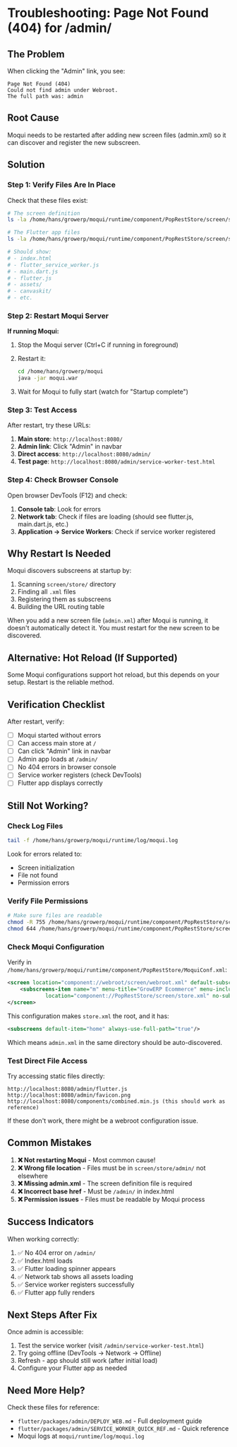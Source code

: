 # Troubleshooting: Page Not Found (404) for /admin/

## The Problem

When clicking the "Admin" link, you see:
```
Page Not Found (404)
Could not find admin under Webroot.
The full path was: admin
```

## Root Cause

Moqui needs to be restarted after adding new screen files (admin.xml) so it can discover and register the new subscreen.

## Solution

### Step 1: Verify Files Are In Place

Check that these files exist:

```bash
# The screen definition
ls -la /home/hans/growerp/moqui/runtime/component/PopRestStore/screen/store/admin.xml

# The Flutter app files
ls -la /home/hans/growerp/moqui/runtime/component/PopRestStore/screen/store/admin/

# Should show:
# - index.html
# - flutter_service_worker.js
# - main.dart.js
# - flutter.js
# - assets/
# - canvaskit/
# - etc.
```

### Step 2: Restart Moqui Server

**If running Moqui:**

1. Stop the Moqui server (Ctrl+C if running in foreground)
2. Restart it:
   ```bash
   cd /home/hans/growerp/moqui
   java -jar moqui.war
   ```

3. Wait for Moqui to fully start (watch for "Startup complete")

### Step 3: Test Access

After restart, try these URLs:

1. **Main store**: `http://localhost:8080/`
2. **Admin link**: Click "Admin" in navbar
3. **Direct access**: `http://localhost:8080/admin/`
4. **Test page**: `http://localhost:8080/admin/service-worker-test.html`

### Step 4: Check Browser Console

Open browser DevTools (F12) and check:

1. **Console tab**: Look for errors
2. **Network tab**: Check if files are loading (should see flutter.js, main.dart.js, etc.)
3. **Application → Service Workers**: Check if service worker registered

## Why Restart Is Needed

Moqui discovers subscreens at startup by:

1. Scanning `screen/store/` directory
2. Finding all `.xml` files
3. Registering them as subscreens
4. Building the URL routing table

When you add a new screen file (`admin.xml`) after Moqui is running, it doesn't automatically detect it. You must restart for the new screen to be discovered.

## Alternative: Hot Reload (If Supported)

Some Moqui configurations support hot reload, but this depends on your setup. Restart is the reliable method.

## Verification Checklist

After restart, verify:

- [ ] Moqui started without errors
- [ ] Can access main store at `/`
- [ ] Can click "Admin" link in navbar
- [ ] Admin app loads at `/admin/`
- [ ] No 404 errors in browser console
- [ ] Service worker registers (check DevTools)
- [ ] Flutter app displays correctly

## Still Not Working?

### Check Log Files

```bash
tail -f /home/hans/growerp/moqui/runtime/log/moqui.log
```

Look for errors related to:
- Screen initialization
- File not found
- Permission errors

### Verify File Permissions

```bash
# Make sure files are readable
chmod -R 755 /home/hans/growerp/moqui/runtime/component/PopRestStore/screen/store/admin/
chmod 644 /home/hans/growerp/moqui/runtime/component/PopRestStore/screen/store/admin.xml
```

### Check Moqui Configuration

Verify in `/home/hans/growerp/moqui/runtime/component/PopRestStore/MoquiConf.xml`:

```xml
<screen location="component://webroot/screen/webroot.xml" default-subscreen="m">
    <subscreens-item name="m" menu-title="GrowERP Ecommerce" menu-include="false"
            location="component://PopRestStore/screen/store.xml" no-sub-path="true"/>
</screen>
```

This configuration makes `store.xml` the root, and it has:
```xml
<subscreens default-item="home" always-use-full-path="true"/>
```

Which means `admin.xml` in the same directory should be auto-discovered.

### Test Direct File Access

Try accessing static files directly:

```
http://localhost:8080/admin/flutter.js
http://localhost:8080/admin/favicon.png
http://localhost:8080/components/combined.min.js (this should work as reference)
```

If these don't work, there might be a webroot configuration issue.

## Common Mistakes

1. **❌ Not restarting Moqui** - Most common cause!
2. **❌ Wrong file location** - Files must be in `screen/store/admin/` not elsewhere
3. **❌ Missing admin.xml** - The screen definition file is required
4. **❌ Incorrect base href** - Must be `/admin/` in index.html
5. **❌ Permission issues** - Files must be readable by Moqui process

## Success Indicators

When working correctly:

1. ✅ No 404 error on `/admin/`
2. ✅ Index.html loads
3. ✅ Flutter loading spinner appears
4. ✅ Network tab shows all assets loading
5. ✅ Service worker registers successfully
6. ✅ Flutter app fully renders

## Next Steps After Fix

Once admin is accessible:

1. Test the service worker (visit `/admin/service-worker-test.html`)
2. Try going offline (DevTools → Network → Offline)
3. Refresh - app should still work (after initial load)
4. Configure your Flutter app as needed

## Need More Help?

Check these files for reference:
- `flutter/packages/admin/DEPLOY_WEB.md` - Full deployment guide
- `flutter/packages/admin/SERVICE_WORKER_QUICK_REF.md` - Quick reference
- Moqui logs at `moqui/runtime/log/moqui.log`
